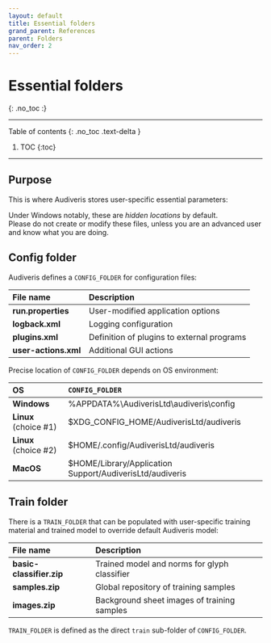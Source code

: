 ```yaml
---
layout: default
title: Essential folders
grand_parent: References
parent: Folders
nav_order: 2
---
```

# Essential folders
{: .no_toc :}

---
Table of contents
{: .no_toc .text-delta }

1. TOC
{:toc}
---

## Purpose

This is where Audiveris stores user-specific essential parameters:

Under Windows notably, these are _hidden locations_ by default.  
Please do not create or modify these files, unless you are an advanced user and
know what you are doing.

## Config folder

Audiveris defines a `CONFIG_FOLDER` for configuration files:

| File name | Description |
| :--- | :--- |
| **run.properties** | User-modified application options |
| **logback.xml** | Logging configuration |
| **plugins.xml** | Definition of plugins to external programs |
| **user-actions.xml** | Additional GUI actions |

Precise location of `CONFIG_FOLDER` depends on OS environment:

|  OS | `CONFIG_FOLDER` |
| :--- | :--- |
| **Windows** | %APPDATA%\\AudiverisLtd\\audiveris\\config |
| **Linux** (choice #1)| $XDG_CONFIG_HOME/AudiverisLtd/audiveris |
| **Linux** (choice #2)| $HOME/.config/AudiverisLtd/audiveris |
| **MacOS** | $HOME/Library/Application Support/AudiverisLtd/audiveris |

## Train folder

There is a `TRAIN_FOLDER` that can be populated with user-specific training
material and trained model to override default Audiveris model:

| File name | Description |
| :--- | :--- |
| **basic-classifier.zip** | Trained model and norms for glyph classifier |
| **samples.zip** | Global repository of training samples |
| **images.zip** | Background sheet images of training samples |

``TRAIN_FOLDER`` is defined as the direct `train` sub-folder of `CONFIG_FOLDER`.
